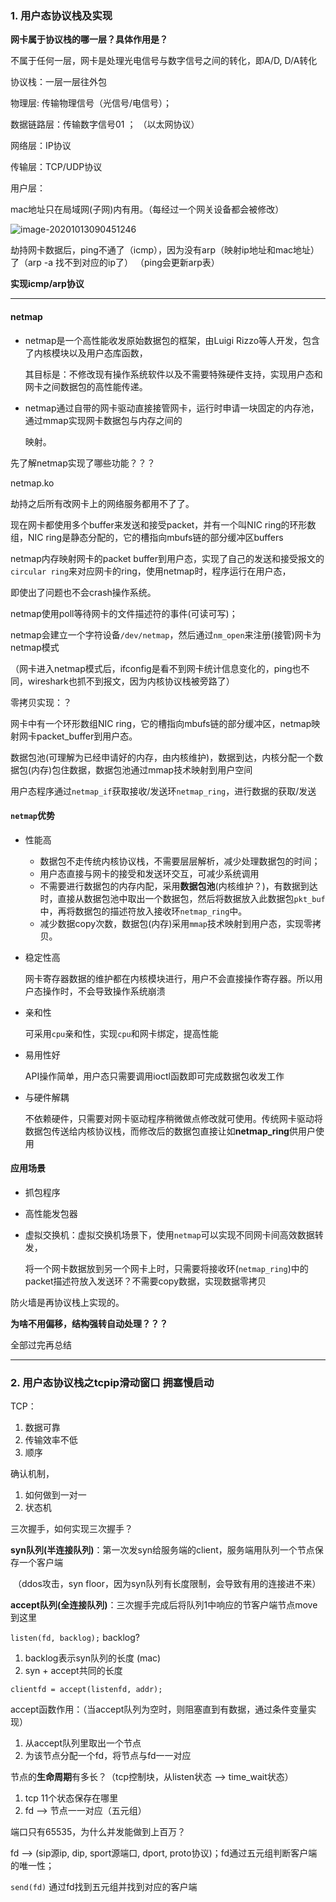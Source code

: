 

### 1. 用户态协议栈及实现

**网卡属于协议栈的哪一层？具体作用是？**

不属于任何一层，网卡是处理光电信号与数字信号之间的转化，即A/D, D/A转化



协议栈：一层一层往外包



物理层: 传输物理信号（光信号/电信号）；

数据链路层：传输数字信号01 ； （以太网协议）

网络层：IP协议

传输层：TCP/UDP协议

用户层：



mac地址只在局域网(子网)内有用。（每经过一个网关设备都会被修改）

![image-20201013090451246](C:\Users\kangzhongrun\AppData\Roaming\Typora\typora-user-images\image-20201013090451246.png)



劫持网卡数据后，ping不通了（icmp），因为没有arp（映射ip地址和mac地址）了（arp -a 找不到对应的ip了） （ping会更新arp表）

**实现icmp/arp协议**





---





#### netmap

- netmap是一个高性能收发原始数据包的框架，由Luigi Rizzo等人开发，包含了内核模块以及用户态库函数，

  其目标是：不修改现有操作系统软件以及不需要特殊硬件支持，实现用户态和网卡之间数据包的高性能传递。

- netmap通过自带的网卡驱动直接接管网卡，运行时申请一块固定的内存池，通过mmap实现网卡数据包与内存之间的

  映射。



先了解netmap实现了哪些功能？？？

netmap.ko

劫持之后所有改网卡上的网络服务都用不了了。



现在网卡都使用多个buffer来发送和接受packet，并有一个叫NIC ring的环形数组，NIC ring是静态分配的，它的槽指向mbufs链的部分缓冲区buffers

netmap内存映射网卡的packet buffer到用户态，实现了自己的发送和接受报文的`circular ring`来对应网卡的ring，使用netmap时，程序运行在用户态，

即使出了问题也不会crash操作系统。



netmap使用poll等待网卡的文件描述符的事件(可读可写)；

netmap会建立一个字符设备`/dev/netmap`，然后通过`nm_open`来注册(接管)网卡为netmap模式

（网卡进入netmap模式后，ifconfig是看不到网卡统计信息变化的，ping也不同，wireshark也抓不到报文，因为内核协议栈被旁路了）

零拷贝实现：？



网卡中有一个环形数组NIC ring，它的槽指向mbufs链的部分缓冲区，netmap映射网卡packet_buffer到用户态。



数据包池(可理解为已经申请好的内存，由内核维护)，数据到达，内核分配一个数据包(内存)包住数据，数据包池通过mmap技术映射到用户空间

用户态程序通过`netmap_if`获取接收/发送环`netmap_ring`，进行数据的获取/发送





#### `netmap`优势

- 性能高

  - 数据包不走传统内核协议栈，不需要层层解析，减少处理数据包的时间；
  - 用户态直接与网卡的接受和发送环交互，可减少系统调用
  - 不需要进行数据包的内存内配，采用**数据包池**(内核维护？)，有数据到达时，直接从数据包池中取出一个数据包，然后将数据放入此数据包`pkt_buf`中，再将数据包的描述符放入接收环`netmap_ring`中。
  - 减少数据copy次数，数据包(内存)采用`mmap`技术映射到用户态，实现零拷贝。

- 稳定性高

  网卡寄存器数据的维护都在内核模块进行，用户不会直接操作寄存器。所以用户态操作时，不会导致操作系统崩溃

- 亲和性

  可采用`cpu`亲和性，实现`cpu`和网卡绑定，提高性能

- 易用性好

  API操作简单，用户态只需要调用ioctl函数即可完成数据包收发工作

- 与硬件解耦

  不依赖硬件，只需要对网卡驱动程序稍微做点修改就可使用。传统网卡驱动将数据包传送给内核协议栈，而修改后的数据包直接让如**netmap_ring**供用户使用



#### 应用场景

- 抓包程序

- 高性能发包器

- 虚拟交换机：虚拟交换机场景下，使用`netmap`可以实现不同网卡间高效数据转发，

  ​						将一个网卡数据放到另一个网卡上时，只需要将接收环(`netmap_ring`)中的packet描述符放入发送环？不需要copy数据，实现数据零拷贝



防火墙是再协议栈上实现的。



**为啥不用偏移，结构强转自动处理？？？**

全部过完再总结



---



### 2. 用户态协议栈之tcpip滑动窗口 拥塞慢启动

TCP：

1. 数据可靠
2. 传输效率不低
3. 顺序

确认机制，

1. 如何做到一对一
2. 状态机





三次握手，如何实现三次握手？

**syn队列(半连接队列)**：第一次发syn给服务端的client，服务端用队列一个节点保存一个客户端

​	（ddos攻击，syn floor，因为syn队列有长度限制，会导致有用的连接进不来）

**accept队列(全连接队列)**：三次握手完成后将队列1中响应的节客户端节点move到这里



`listen(fd, backlog);`  backlog?

1. backlog表示syn队列的长度   (mac)
2. syn + accept共同的长度   





`clientfd = accept(listenfd, addr);`

accept函数作用：（当accept队列为空时，则阻塞直到有数据，通过条件变量实现）

1. 从accept队列里取出一个节点
2. 为该节点分配一个fd，将节点与fd一一对应



节点的**生命周期**有多长？（tcp控制块，从listen状态 --> time_wait状态）

1. tcp 11个状态保存在哪里
2. fd --> 节点一一对应（五元组）



端口只有65535，为什么并发能做到上百万？

fd --> (sip源ip, dip, sport源端口, dport, proto协议)；fd通过五元组判断客户端的唯一性；



`send(fd)`   通过fd找到五元组并找到对应的客户端



































